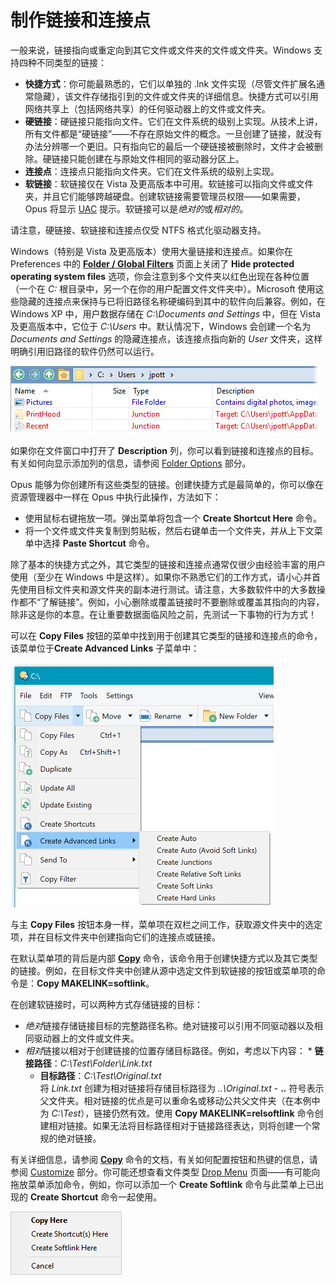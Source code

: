 # 制作链接和连接点

一般来说，链接指向或重定向到其它文件或文件夹的文件或文件夹。Windows 支持四种不同类型的链接：

- **快捷方式**：你可能最熟悉的，它们以单独的 .lnk 文件实现（尽管文件扩展名通常隐藏），该文件存储指引到的文件或文件夹的详细信息。快捷方式可以引用网络共享上（包括网络共享）的任何驱动器上的文件或文件夹。
- **硬链接**：硬链接只能指向文件。它们在文件系统的级别上实现。从技术上讲，所有文件都是“硬链接”——不存在原始文件的概念。一旦创建了链接，就没有办法分辨哪一个更旧。只有指向它的最后一个硬链接被删除时，文件才会被删除。硬链接只能创建在与原始文件相同的驱动器分区上。
- **连接点**：连接点只能指向文件夹。它们在文件系统的级别上实现。
- **软链接**：软链接仅在 Vista 及更高版本中可用。软链接可以指向文件或文件夹，并且它们能够跨越硬盘。创建软链接需要管理员权限——如果需要，Opus 将显示 [UAC](/Manual/file_operations/uac_and_administrator_mode.zh.md) 提示。软链接可以是*绝对的*或*相对的*。

请注意，硬链接、软链接和连接点仅受 NTFS 格式化驱动器支持。

Windows（特别是 Vista 及更高版本）使用大量链接和连接点。如果你在 Preferences 中的 **[Folder / Global Filters](/Manual/preferences/preferences_categories/filtering_and_sorting/global_filters.zh.md)** 页面上关闭了 **Hide protected operating system files** 选项，你会注意到多个文件夹以红色出现在各种位置（一个在 *C:* 根目录中，另一个在你的用户配置文件文件夹中）。Microsoft 使用这些隐藏的连接点来保持与已将旧路径名称硬编码到其中的软件向后兼容。例如，在 Windows XP 中，用户数据存储在 *C:\Documents and Settings* 中，但在 Vista 及更高版本中，它位于 *C:\Users* 中。默认情况下，Windows 会创建一个名为 *Documents and Settings* 的隐藏连接点，该连接点指向新的 *User* 文件夹，这样明确引用旧路径的软件仍然可以运行。

![](/Manual/images/media/junction_targets.png)

如果你在文件窗口中打开了 **Description** 列，你可以看到链接和连接点的目标。有关如何向显示添加列的信息，请参阅 [Folder Options](/Manual/basic_concepts/folder_options/README.zh.md) 部分。

Opus 能够为你创建所有这些类型的链接。创建快捷方式是最简单的，你可以像在资源管理器中一样在 Opus 中执行此操作，方法如下：

- 使用鼠标右键拖放一项。弹出菜单将包含一个 **Create Shortcut Here** 命令。
- 将一个文件或文件夹复制到剪贴板，然后右键单击一个文件夹，并从上下文菜单中选择 **Paste Shortcut** 命令。

除了基本的快捷方式之外，其它类型的链接和连接点通常仅很少由经验丰富的用户使用（至少在 Windows 中是这样）。如果你不熟悉它们的工作方式，请小心并首先使用目标文件夹和源文件夹的副本进行测试。请注意，大多数软件中的大多数操作都不“了解链接”。例如，小心删除或覆盖链接时不要删除或覆盖其指向的内容，除非这是你的本意。在让重要数据面临风险之前，先测试一下事物的行为方式！

可以在 **Copy Files** 按钮的菜单中找到用于创建其它类型的链接和连接点的命令，该菜单位于**Create Advanced Links** 子菜单中：

![](/Manual/images/media/makinglinks_menu.png)

与主 **Copy Files** 按钮本身一样，菜单项在双栏之间工作，获取源文件夹中的选定项，并在目标文件夹中创建指向它们的连接点或链接。

在默认菜单项的背后是内部 **[Copy](/Manual/reference/command_reference/internal_commands/copy.zh.md)** 命令，该命令用于创建快捷方式以及其它类型的链接。例如，在目标文件夹中创建从源中选定文件到软链接的按钮或菜单项的命令是：**Copy MAKELINK=softlink**。

在创建软链接时，可以两种方式存储链接的目标：

- *绝对*链接存储链接目标的完整路径名称。绝对链接可以引用不同驱动器以及相同驱动器上的文件或文件夹。
- *相对*链接以相对于创建链接的位置存储目标路径。例如，考虑以下内容：
  \* **链接路径**：*C:\Test\Folder\Link.txt*
  - **目标路径**：*C:\Test\Original.txt*  
    将 *Link.txt* 创建为相对链接将存储目标路径为 *..\Original.txt* - **..** 符号表示父文件夹。相对链接的优点是可以重命名或移动公共父文件夹（在本例中为 *C:\Test*），链接仍然有效。使用 **Copy MAKELINK=relsoftlink** 命令创建相对链接。如果无法将目标路径相对于链接路径表达，则将创建一个常规的绝对链接。

有关详细信息，请参阅 **[Copy](/Manual/reference/command_reference/internal_commands/copy.zh.md)** 命令的文档，有关如何配置按钮和热键的信息，请参阅 [Customize](/Manual/customize/README.zh.md) 部分。你可能还想查看文件类型 [Drop Menu](/Manual/file_types/filetype_editor/drop_menu.zh.md) 页面——有可能向拖放菜单添加命令，例如，你可以添加一个 **Create Softlink** 命令与此菜单上已出现的 **Create Shortcut** 命令一起使用。

![](/Manual/images/media/drop_menu_-_results.png)